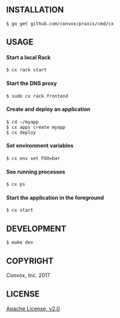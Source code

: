 ## INSTALLATION

    $ go get github.com/convox/praxis/cmd/cx

## USAGE

#### Start a local Rack

    $ cx rack start

#### Start the DNS proxy

    $ sudo cx rack frontend

#### Create and deploy an application

    $ cd ~/myapp
    $ cx apps create myapp
    $ cx deploy

#### Set environment variables

    $ cx env set FOO=bar

#### See running processes

    $ cx ps

#### Start the application in the foreground

    $ cx start

## DEVELOPMENT

    $ make dev

## COPYRIGHT

Convox, Inc. 2017

## LICENSE

[Apache License, v2.0](https://www.apache.org/licenses/LICENSE-2.0)
